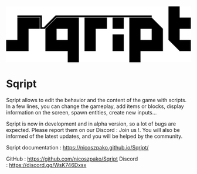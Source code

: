 ![sqript logo](/src/main/resources/logo.png "sqript logo")

# Sqript

Sqript allows to edit the behavior and the content of the game with scripts. In a few lines, you can change the gameplay, add items or blocks, display information on the screen, spawn entities, create new inputs... 

Sqript is now in development and in alpha version, so a lot of bugs are expected. Please report them on our Discord : Join us !. You will also be informed of the latest updates, and you will be helped by the community.

Sqript documentation : https://nicoszpako.github.io/Sqript/

GitHub : https://github.com/nicoszpako/Sqript
Discord : https://discord.gg/WsK746Dxsx
